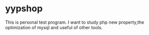 # yypshop
This is personal test program. I want to study php new property,the optimization of mysql and useful of other tools.
